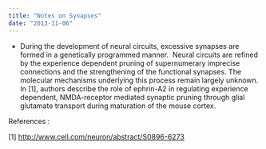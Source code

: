 ```yaml
---
title: "Notes on Synapses"
date: "2013-11-06"
---
```


- During the development of neural circuits, excessive synapses are formed in a genetically programmed manner.  Neural circuits are refined by the experience dependent pruning of supernumerary imprecise connections and the strengthening of the functional synapses. The molecular mechanisms underlying this process remain largely unknown. In \[1\], authors describe the role of ephrin-A2 in regulating experience dependent, NMDA-receptor mediated synaptic pruning through glial glutamate transport during maturation of the mouse cortex.

  
References :

\[1\] http://www.cell.com/neuron/abstract/S0896-6273
